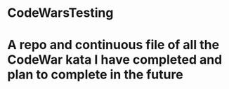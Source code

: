 # CodeWarsTesting

# A repo and continuous file of all the CodeWar kata I have completed and plan to complete in the future
